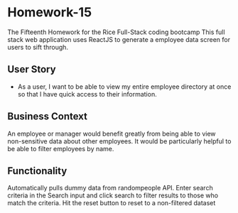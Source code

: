 # Homework-15
The Fifteenth Homework for the Rice Full-Stack coding bootcamp
This full stack web application uses ReactJS to generate a employee data screen for users to sift through. 

## User Story

* As a user, I want to be able to view my entire employee directory at once so that I have quick access to their information.

## Business Context

An employee or manager would benefit greatly from being able to view non-sensitive data about other employees. It would be particularly helpful to be able to filter employees by name.

## Functionality

Automatically pulls dummy data from randompeople API.
Enter search criteria in the Search input and click search to filter results to those who match the criteria. 
Hit the reset button to reset to a non-filtered dataset
